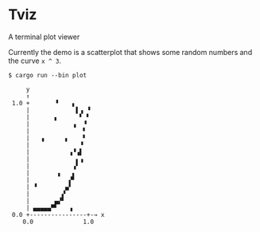 # Tviz

A terminal plot viewer

Currently the demo is a scatterplot that shows some random numbers and the curve `x ^ 3`.

```
$ cargo run --bin plot

     y 
     ↑ 
 1.0 +       ▝    ▖    
     |             ▌▗ ▝
     |       ▖      ▘ ▘
     |            ▗  ▝ 
     |               ▘ 
     |   ▗      ▖    ▘ 
     |              ▝  
     |           ▗▝▗▌  
     |             ▖▗  
     |            ▗▘   
     |        ▖   ▖    
     |           ▞▘    
     | ▝        ▄▘     
     |         ▞       
     |       ▄▞▘       
     | ▄▄▄▄▄▀▘   ▗     
 0.0 +----------------+-→ x 
    0.0              1.0 
```